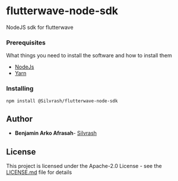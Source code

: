# flutterwave-node-sdk
NodeJS sdk for flutterwave

### Prerequisites

What things you need to install the software and how to install them

* [NodeJs](https://nodejs.org/en/download/)
* [Yarn](https://yarnpkg.com/lang/en/docs/install/)


### Installing

```
npm install @Silvrash/flutterwave-node-sdk
```

## Author

* **Benjamin Arko Afrasah**- [Silvrash](https://github.com/Silvrash)

## License

This project is licensed under the Apache-2.0 License - see the [LICENSE.md](LICENSE.md) file for details

